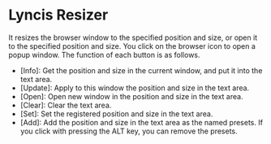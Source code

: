 # Lyncis Resizer

It resizes the browser window to the specified position and size, or open it to the specified position and size.
You click on the browser icon to open a popup window. The function of each button is as follows.

* \[Info\]: Get the position and size in the current window, and put it into the text area.
* \[Update\]: Apply to this window the position and size in the text area.
* \[Open\]: Open new window in the position and size in the text area.
* \[Clear\]: Clear the text area.
* \[Set\]: Set the registered position and size in the text area.
* \[Add\]: Add the position and size in the text area as the named presets.  If you click with pressing the ALT key, you can remove the presets.

